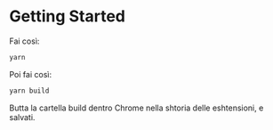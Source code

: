 # Getting Started

Fai così:

```bash
yarn
```

Poi fai così:

```bash
yarn build
``````

Butta la cartella build dentro Chrome nella shtoria delle eshtensioni, e salvati.

